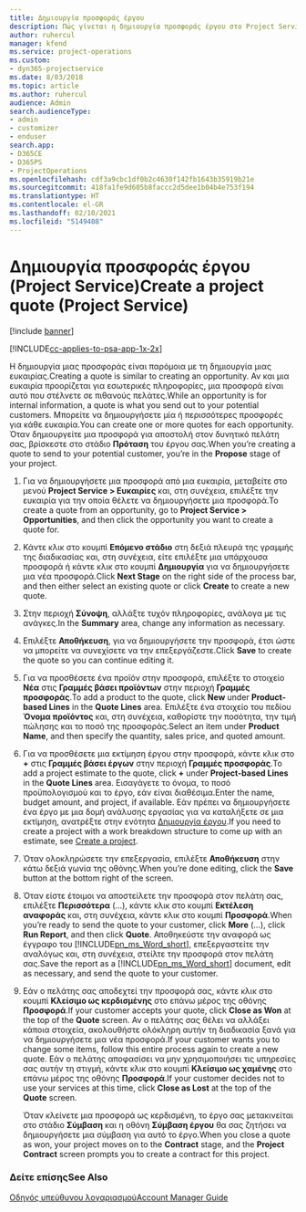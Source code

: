 ```yaml
---
title: Δημιουργία προσφοράς έργου
description: Πώς γίνεται η δημιουργία προσφοράς έργου στο Project Service
author: ruhercul
manager: kfend
ms.service: project-operations
ms.custom:
- dyn365-projectservice
ms.date: 8/03/2018
ms.topic: article
ms.author: ruhercul
audience: Admin
search.audienceType:
- admin
- customizer
- enduser
search.app:
- D365CE
- D365PS
- ProjectOperations
ms.openlocfilehash: cdf3a9cbc1df0b2c4630f142fb1643b35919b21e
ms.sourcegitcommit: 418fa1fe9d605b8faccc2d5dee1b04b4e753f194
ms.translationtype: HT
ms.contentlocale: el-GR
ms.lasthandoff: 02/10/2021
ms.locfileid: "5149408"
---
```

# <a name="create-a-project-quote-project-service"></a><span data-ttu-id="89299-103">Δημιουργία προσφοράς έργου (Project Service)</span><span class="sxs-lookup"><span data-stu-id="89299-103">Create a project quote (Project Service)</span></span>

[!include [banner](../includes/psa-now-project-operations.md)]

[!INCLUDE[cc-applies-to-psa-app-1x-2x](../includes/cc-applies-to-psa-app-1x-2x.md)]

<span data-ttu-id="89299-104">Η δημιουργία μιας προσφοράς είναι παρόμοια με τη δημιουργία μιας ευκαιρίας.</span><span class="sxs-lookup"><span data-stu-id="89299-104">Creating a quote is similar to creating an opportunity.</span></span> <span data-ttu-id="89299-105">Αν και μια ευκαιρία προορίζεται για εσωτερικές πληροφορίες, μια προσφορά είναι αυτό που στέλνετε σε πιθανούς πελάτες.</span><span class="sxs-lookup"><span data-stu-id="89299-105">While an opportunity is for internal information, a quote is what you send out to your potential customers.</span></span> <span data-ttu-id="89299-106">Μπορείτε να δημιουργήσετε μία ή περισσότερες προσφορές για κάθε ευκαιρία.</span><span class="sxs-lookup"><span data-stu-id="89299-106">You can create one or more quotes for each opportunity.</span></span> <span data-ttu-id="89299-107">Όταν δημιουργείτε μια προσφορά για αποστολή στον δυνητικό πελάτη σας, βρίσκεστε στο στάδιο **Πρόταση** του έργου σας.</span><span class="sxs-lookup"><span data-stu-id="89299-107">When you’re creating a quote to send to your potential customer, you’re in the **Propose** stage of your project.</span></span>  
  
1. <span data-ttu-id="89299-108">Για να δημιουργήσετε μια προσφορά από μια ευκαιρία, μεταβείτε στο μενού **Project Service > Ευκαιρίες** και, στη συνέχεια, επιλέξτε την ευκαιρία για την οποία θέλετε να δημιουργήσετε μια προσφορά.</span><span class="sxs-lookup"><span data-stu-id="89299-108">To create a quote from an opportunity, go to **Project Service > Opportunities**, and then click the opportunity you want to create a quote for.</span></span>  
  
2. <span data-ttu-id="89299-109">Κάντε κλικ στο κουμπί **Επόμενο στάδιο** στη δεξιά πλευρά της γραμμής της διαδικασίας και, στη συνέχεια, είτε επιλέξτε μια υπάρχουσα προσφορά ή κάντε κλικ στο κουμπί **Δημιουργία** για να δημιουργήσετε μια νέα προσφορά.</span><span class="sxs-lookup"><span data-stu-id="89299-109">Click **Next Stage** on the right side of the process bar, and then either select an existing quote or click **Create** to create a new quote.</span></span>  
  
3. <span data-ttu-id="89299-110">Στην περιοχή **Σύνοψη**, αλλάξτε τυχόν πληροφορίες, ανάλογα με τις ανάγκες.</span><span class="sxs-lookup"><span data-stu-id="89299-110">In the **Summary** area, change any information as necessary.</span></span>  
  
4. <span data-ttu-id="89299-111">Επιλέξτε **Αποθήκευση**, για να δημιουργήσετε την προσφορά, έτσι ώστε να μπορείτε να συνεχίσετε να την επεξεργάζεστε.</span><span class="sxs-lookup"><span data-stu-id="89299-111">Click **Save** to create the quote so you can continue editing it.</span></span>  
  
5. <span data-ttu-id="89299-112">Για να προσθέσετε ένα προϊόν στην προσφορά, επιλέξτε το στοιχείο **Νέα** στις **Γραμμές βάσει προϊόντων** στην περιοχή **Γραμμές προσφοράς**.</span><span class="sxs-lookup"><span data-stu-id="89299-112">To add a product to the quote, click **New** under **Product-based Lines** in the **Quote Lines** area.</span></span> <span data-ttu-id="89299-113">Επιλέξτε ένα στοιχείο του πεδίου **Όνομα προϊόντος** και, στη συνέχεια, καθορίστε την ποσότητα, την τιμή πώλησης και το ποσό της προσφοράς.</span><span class="sxs-lookup"><span data-stu-id="89299-113">Select an item under **Product Name**, and then specify the quantity, sales price, and quoted amount.</span></span>  
  
6. <span data-ttu-id="89299-114">Για να προσθέσετε μια εκτίμηση έργου στην προσφορά, κάντε κλικ στο **+** στις **Γραμμές βάσει έργων** στην περιοχή **Γραμμές προσφοράς**.</span><span class="sxs-lookup"><span data-stu-id="89299-114">To add a project estimate to the quote, click **+** under **Project-based Lines** in the **Quote Lines** area.</span></span> <span data-ttu-id="89299-115">Εισαγάγετε το όνομα, το ποσό προϋπολογισμού και το έργο, εάν είναι διαθέσιμα.</span><span class="sxs-lookup"><span data-stu-id="89299-115">Enter the name, budget amount, and project, if available.</span></span> <span data-ttu-id="89299-116">Εάν πρέπει να δημιουργήσετε ένα έργο με μια δομή ανάλυσης εργασίας για να καταλήξετε σε μια εκτίμηση, ανατρέξτε στην ενότητα [Δημιουργία έργου](../psa/create-project.md).</span><span class="sxs-lookup"><span data-stu-id="89299-116">If you need to create a project with a work breakdown structure to come up with an estimate, see [Create a project](../psa/create-project.md).</span></span>  
  
7. <span data-ttu-id="89299-117">Όταν ολοκληρώσετε την επεξεργασία, επιλέξτε **Αποθήκευση** στην κάτω δεξιά γωνία της οθόνης.</span><span class="sxs-lookup"><span data-stu-id="89299-117">When you’re done editing, click the **Save** button at the bottom right of the screen.</span></span>  
  
8. <span data-ttu-id="89299-118">Όταν είστε έτοιμοι να αποστείλετε την προσφορά στον πελάτη σας, επιλέξτε **Περισσότερα** (...), κάντε κλικ στο κουμπί **Εκτέλεση αναφοράς** και, στη συνέχεια, κάντε κλικ στο κουμπί **Προσφορά**.</span><span class="sxs-lookup"><span data-stu-id="89299-118">When you’re ready to send the quote to your customer, click **More** (…), click **Run Report**, and then click **Quote**.</span></span> <span data-ttu-id="89299-119">Αποθηκεύστε την αναφορά ως έγγραφο του [!INCLUDE[pn_ms_Word_short](../includes/pn-ms-word-short.md)], επεξεργαστείτε την αναλόγως και, στη συνέχεια, στείλτε την προσφορά στον πελάτη σας.</span><span class="sxs-lookup"><span data-stu-id="89299-119">Save the report as a [!INCLUDE[pn_ms_Word_short](../includes/pn-ms-word-short.md)] document, edit as necessary, and send the quote to your customer.</span></span>  
  
9. <span data-ttu-id="89299-120">Εάν ο πελάτης σας αποδεχτεί την προσφορά σας, κάντε κλικ στο κουμπί **Κλείσιμο ως κερδισμένης** στο επάνω μέρος της οθόνης **Προσφορά**.</span><span class="sxs-lookup"><span data-stu-id="89299-120">If your customer accepts your quote, click **Close as Won** at the top of the **Quote** screen.</span></span> <span data-ttu-id="89299-121">Αν ο πελάτης σας θέλει να αλλάξει κάποια στοιχεία, ακολουθήστε ολόκληρη αυτήν τη διαδικασία ξανά για να δημιουργήσετε μια νέα προσφορά.</span><span class="sxs-lookup"><span data-stu-id="89299-121">If your customer wants you to change some items, follow this entire process again to create a new quote.</span></span> <span data-ttu-id="89299-122">Εάν ο πελάτης αποφασίσει να μην χρησιμοποιήσει τις υπηρεσίες σας αυτήν τη στιγμή, κάντε κλικ στο κουμπί **Κλείσιμο ως χαμένης** στο επάνω μέρος της οθόνης **Προσφορά**.</span><span class="sxs-lookup"><span data-stu-id="89299-122">If your customer decides not to use your services at this time, click **Close as Lost** at the top of the **Quote** screen.</span></span>  
  
   <span data-ttu-id="89299-123">Όταν κλείνετε μια προσφορά ως κερδισμένη, το έργο σας μετακινείται στο στάδιο **Σύμβαση** και η οθόνη **Σύμβαση έργου** θα σας ζητήσει να δημιουργήσετε μια σύμβαση για αυτό το έργο.</span><span class="sxs-lookup"><span data-stu-id="89299-123">When you close a quote as won, your project moves on to the **Contract** stage, and the **Project Contract** screen prompts you to create a contract for this project.</span></span>  
  
### <a name="see-also"></a><span data-ttu-id="89299-124">Δείτε επίσης</span><span class="sxs-lookup"><span data-stu-id="89299-124">See Also</span></span>  
 [<span data-ttu-id="89299-125">Οδηγός υπεύθυνου λογαριασμού</span><span class="sxs-lookup"><span data-stu-id="89299-125">Account Manager Guide</span></span>](../psa/account-manager-guide.md)
